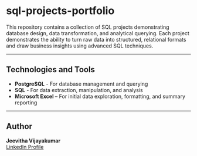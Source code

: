 # sql-projects-portfolio

This repository contains a collection of SQL projects demonstrating database design, data transformation, and analytical querying. 
Each project demonstrates the ability to turn raw data into structured, relational formats and draw business insights using advanced SQL techniques.

-----

## Technologies and Tools
- **PostgreSQL** - For database management and querying  
- **SQL** - For data extraction, manipulation, and analysis
- **Microsoft Excel** – For initial data exploration, formatting, and summary reporting

-----


## Author
**Jeevitha Vijayakumar**  
[LinkedIn Profile](https://www.linkedin.com/in/jeevitha-vijayakumar/) 
